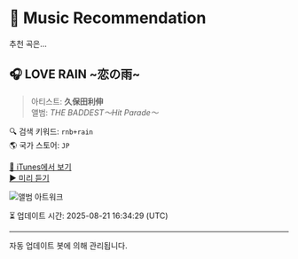 
# 🎵 Music Recommendation

추천 곡은...

## 🎧 LOVE RAIN ~恋の雨~  
> 아티스트: **久保田利伸**  
> 앨범: _THE BADDEST〜Hit Parade〜_  

🔍 검색 키워드: `rnb+rain`  
🌎 국가 스토어: `JP`

[🔗 iTunes에서 보기](https://music.apple.com/jp/album/love-rain-%E6%81%8B%E3%81%AE%E9%9B%A8/1534588627?i=1534589043&uo=4)  
[▶️ 미리 듣기](https://audio-ssl.itunes.apple.com/itunes-assets/AudioPreview115/v4/4f/21/9f/4f219f9a-b52f-53bd-4e1d-1da268af92e3/mzaf_11218840492187725400.plus.aac.p.m4a)

![앨범 아트워크](https://is1-ssl.mzstatic.com/image/thumb/Music124/v4/60/3e/49/603e4968-b6eb-2850-13ba-09dd98797724/4547557020335.jpg/100x100bb.jpg)

⏳ 업데이트 시간: 2025-08-21 16:34:29 (UTC)

---
자동 업데이트 봇에 의해 관리됩니다.
